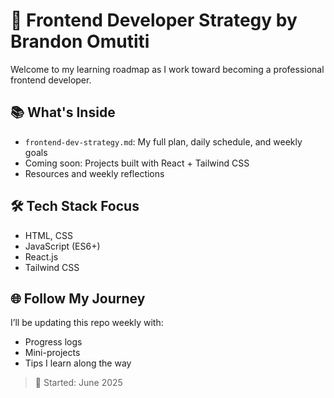  # 🧠 Frontend Developer Strategy by Brandon Omutiti

Welcome to my learning roadmap as I work toward becoming a professional frontend developer.

## 📚 What's Inside

- `frontend-dev-strategy.md`: My full plan, daily schedule, and weekly goals
- Coming soon: Projects built with React + Tailwind CSS
- Resources and weekly reflections

## 🛠 Tech Stack Focus

- HTML, CSS
- JavaScript (ES6+)
- React.js
- Tailwind CSS

## 🌐 Follow My Journey

I’ll be updating this repo weekly with:
- Progress logs
- Mini-projects
- Tips I learn along the way

> 📅 Started: June 2025

